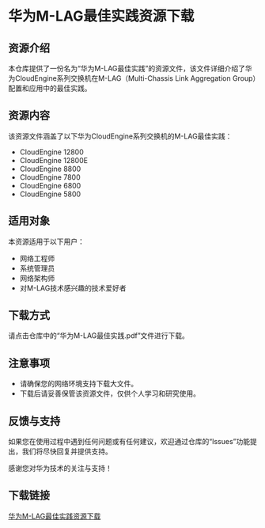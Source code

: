 # 华为M-LAG最佳实践资源下载

## 资源介绍

本仓库提供了一份名为“华为M-LAG最佳实践”的资源文件，该文件详细介绍了华为CloudEngine系列交换机在M-LAG（Multi-Chassis Link Aggregation Group）配置和应用中的最佳实践。

## 资源内容

该资源文件涵盖了以下华为CloudEngine系列交换机的M-LAG最佳实践：

- CloudEngine 12800
- CloudEngine 12800E
- CloudEngine 8800
- CloudEngine 7800
- CloudEngine 6800
- CloudEngine 5800

## 适用对象

本资源适用于以下用户：

- 网络工程师
- 系统管理员
- 网络架构师
- 对M-LAG技术感兴趣的技术爱好者

## 下载方式

请点击仓库中的“华为M-LAG最佳实践.pdf”文件进行下载。

## 注意事项

- 请确保您的网络环境支持下载大文件。
- 下载后请妥善保管该资源文件，仅供个人学习和研究使用。

## 反馈与支持

如果您在使用过程中遇到任何问题或有任何建议，欢迎通过仓库的“Issues”功能提出，我们将尽快回复并提供支持。

感谢您对华为技术的关注与支持！

## 下载链接

[华为M-LAG最佳实践资源下载](https://pan.quark.cn/s/5ab83fdf5887)